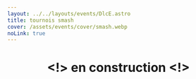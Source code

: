 ```yaml
---
layout: ../../layouts/events/DlcE.astro
title: tournois smash
cover: /assets/events/cover/smash.webp
noLink: true
---
```

<center>

# <!> en construction <!>

</center>
